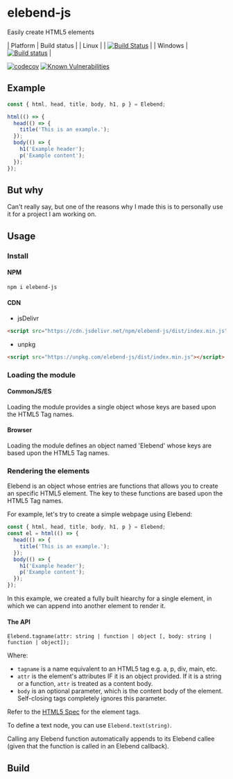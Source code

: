 # elebend-js

Easily create HTML5 elements

| Platform | Build status | 
| Linux | | [![Build Status](https://travis-ci.org/LXSMNSYC/elebend-js.svg?branch=master)](https://travis-ci.org/LXSMNSYC/elebend-js) |
| Windows | [![Build status](https://ci.appveyor.com/api/projects/status/197g3hvxqayhy9hb?svg=true)](https://ci.appveyor.com/project/LXSMNSYC/elebend-js) |

[![codecov](https://codecov.io/gh/LXSMNSYC/elebend-js/branch/master/graph/badge.svg)](https://codecov.io/gh/LXSMNSYC/elebend-js)
[![Known Vulnerabilities](https://snyk.io/test/github/LXSMNSYC/elebend-js/badge.svg?targetFile=package.json)](https://snyk.io/test/github/LXSMNSYC/elebend-js?targetFile=package.json)

## Example

```js
const { html, head, title, body, h1, p } = Elebend;

html(() => {
  head(() => {
    title('This is an example.');
  });
  body(() => {
    h1('Example header');
    p('Example content');
  });
});
```

## But why

Can't really say, but one of the reasons why I made this is to personally use it for a project I am working on.

## Usage

### Install

#### NPM

```bash
npm i elebend-js
```

#### CDN

* jsDelivr

```html
<script src="https://cdn.jsdelivr.net/npm/elebend-js/dist/index.min.js"></script>
```

* unpkg

```html
<script src="https://unpkg.com/elebend-js/dist/index.min.js"></script>
```

### Loading the module

#### CommonJS/ES

Loading the module provides a single object whose keys are based upon the HTML5 Tag names.

#### Browser

Loading the module defines an object named 'Elebend' whose keys are based upon the HTML5 Tag names.

### Rendering the elements

Elebend is an object whose entries are functions that allows you to create an specific HTML5 element. The key to these functions are based upon the HTML5 Tag names.

For example, let's try to create a simple webpage using Elebend:

```js
const { html, head, title, body, h1, p } = Elebend;
const el = html(() => {
  head(() => {
    title('This is an example.');
  });
  body(() => {
    h1('Example header');
    p('Example content');
  });
});
```

In this example, we created a fully built hiearchy for a single element, in which we can append into another element to render it.

#### The API

```
Elebend.tagname(attr: string | function | object [, body: string | function | object]);
```

Where:

* ```tagname``` is a name equivalent to an HTML5 tag e.g. a, p, div, main, etc.
* ```attr``` is the element's attributes IF it is an object provided. If it is a string or a function, ```attr``` is treated as a content body.
* ```body``` is an optional parameter, which is the content body of the element. Self-closing tags completely ignores this parameter.

Refer to the [HTML5 Spec](https://www.w3.org/TR/html50/dom.html) for the element tags.

To define a text node, you can use ```Elebend.text(string)```.

Calling any Elebend function automatically appends to its Elebend callee (given that the function is called in an Elebend callback).

## Build